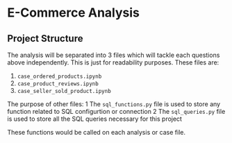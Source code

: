 # E-Commerce Analysis

## Project Structure
The analysis will be separated into 3 files which will tackle each questions above independently. This is just for readability purposes. These files are:
1. ``case_ordered_products.ipynb``
2. ``case_product_reviews.ipynb``
3. ``case_seller_sold_product.ipynb``

The purpose of other files:
1 The ``sql_functions.py`` file is used to store any function related to SQL configurtion or connection
2 The ``sql_queries.py`` file is used to store all the SQL queries necessary for this project

These functions would be called on each analysis or case file. 